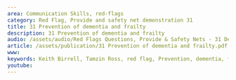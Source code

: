 ```yaml
---
area: Communication Skills, red-flags
category: Red Flag, Provide and safety net demonstration 31
title: 31 Prevention of dementia and frailty
description: 31 Prevention of dementia and frailty
audio: /assets/audio/Red Flags Questions, Provide & Safety Nets - 31 Detection of dementia and minimising frailty - MQ.mp3
article: /assets/publication/31 Prevention of dementia and frailty.pdf
www: 
keywords: Keith Birrell, Tamzin Ross, red flag, Prevention, dementia, frailty
youtube: 
--- 
```

